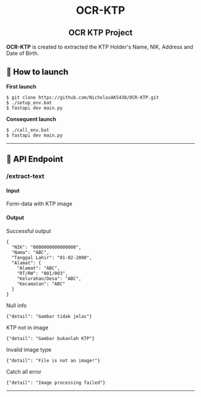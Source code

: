 <h1 align="center">OCR-KTP</h1>

<h2 align="center">OCR KTP Project</h2>

**OCR-KTP** is created to extracted the KTP Holder's Name, NIK, Address and Date of Birth.

<h2 style="font-weight: 800;">🚀 How to launch</h2>

**First launch**
```console
$ git clone https://github.com/NicholasAKS438/OCR-KTP.git
$ ./setup_env.bat
$ fastapi dev main.py
```

**Consequent launch**
```console
$ ./call_env.bat
$ fastapi dev main.py
```
---

<h2 style="font-weight: 800;">🚀 API Endpoint</h2>

<h3>/extract-text</h3>
<h4>Input</h4>Form-data with KTP image
<h4>Output</h4>

<p>Successful output</p>

```console
{
  "NIK": "0000000000000000",
  "Nama": "ABC",
  "Tanggal Lahir": "01-02-2000",
  "Alamat": {
    "Alamat": "ABC",
    "RT/RW": "001/003",
    "Kelurahan/Desa": "ABC",
    "Kecamatan": "ABC"
  }
}
```

<p>Null info</p>

```console
{"detail": "Gambar tidak jelas"}
```

<p>KTP not in image</p>

```console
{"detail": "Gambar bukanlah KTP"}
```

<p>Invalid image type</p>

```console
{"detail": "File is not an image!"}
```

<p>Catch all error</p>

```console
{"detail": "Image processing failed"}
```
---
